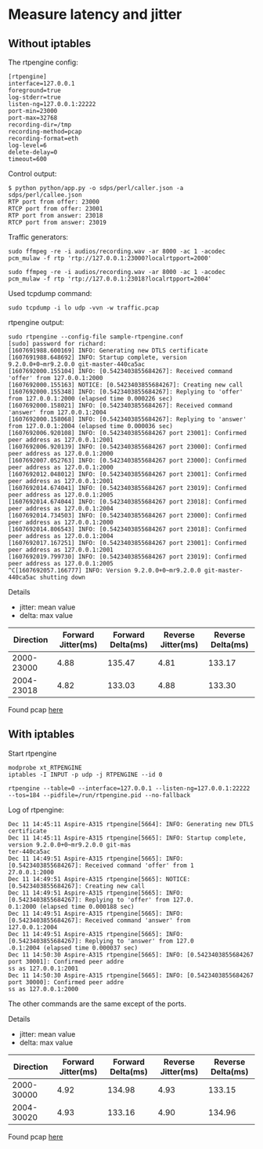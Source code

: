 # Measure latency and jitter

## Without iptables

The rtpengine config: 

```
[rtpengine]
interface=127.0.0.1
foreground=true
log-stderr=true
listen-ng=127.0.0.1:22222
port-min=23000
port-max=32768
recording-dir=/tmp
recording-method=pcap
recording-format=eth
log-level=6
delete-delay=0
timeout=600
```

Control output:

```
$ python python/app.py -o sdps/perl/caller.json -a sdps/perl/callee.json
RTP port from offer: 23000
RTCP port from offer: 23001
RTP port from answer: 23018
RTCP port from answer: 23019

```

Traffic generators:

```
sudo ffmpeg -re -i audios/recording.wav -ar 8000 -ac 1 -acodec pcm_mulaw -f rtp 'rtp://127.0.0.1:23000?localrtpport=2000' 

sudo ffmpeg -re -i audios/recording.wav -ar 8000 -ac 1 -acodec pcm_mulaw -f rtp 'rtp://127.0.0.1:23018?localrtpport=2004'
```

Used tcpdump command: 

```
sudo tcpdump -i lo udp -vvn -w traffic.pcap  
```

rtpengine output: 

```
sudo rtpengine --config-file sample-rtpengine.conf
[sudo] password for richard: 
[1607691988.600169] INFO: Generating new DTLS certificate
[1607691988.648692] INFO: Startup complete, version 9.2.0.0+0~mr9.2.0.0 git-master-440ca5ac
[1607692000.155104] INFO: [0.5423403855684267]: Received command 'offer' from 127.0.0.1:2000
[1607692000.155163] NOTICE: [0.5423403855684267]: Creating new call
[1607692000.155348] INFO: [0.5423403855684267]: Replying to 'offer' from 127.0.0.1:2000 (elapsed time 0.000226 sec)
[1607692000.158021] INFO: [0.5423403855684267]: Received command 'answer' from 127.0.0.1:2004
[1607692000.158068] INFO: [0.5423403855684267]: Replying to 'answer' from 127.0.0.1:2004 (elapsed time 0.000036 sec)
[1607692006.920108] INFO: [0.5423403855684267 port 23001]: Confirmed peer address as 127.0.0.1:2001
[1607692006.920139] INFO: [0.5423403855684267 port 23000]: Confirmed peer address as 127.0.0.1:2000
[1607692007.052763] INFO: [0.5423403855684267 port 23000]: Confirmed peer address as 127.0.0.1:2000
[1607692012.048012] INFO: [0.5423403855684267 port 23001]: Confirmed peer address as 127.0.0.1:2001
[1607692014.674041] INFO: [0.5423403855684267 port 23019]: Confirmed peer address as 127.0.0.1:2005
[1607692014.674044] INFO: [0.5423403855684267 port 23018]: Confirmed peer address as 127.0.0.1:2004
[1607692014.734503] INFO: [0.5423403855684267 port 23000]: Confirmed peer address as 127.0.0.1:2000
[1607692014.806543] INFO: [0.5423403855684267 port 23018]: Confirmed peer address as 127.0.0.1:2004
[1607692017.167251] INFO: [0.5423403855684267 port 23001]: Confirmed peer address as 127.0.0.1:2001
[1607692019.799730] INFO: [0.5423403855684267 port 23019]: Confirmed peer address as 127.0.0.1:2005
^C[1607692057.166777] INFO: Version 9.2.0.0+0~mr9.2.0.0 git-master-440ca5ac shutting down
```
Details

- jitter: mean value 
- delta: max value

| Direction   | Forward Jitter(ms) | Forward Delta(ms) | Reverse Jitter(ms) | Reverse Delta(ms) |
|-------------|--------------------|-------------------|--------------------|-------------------|
| 2000-23000  | 4.88               | 135.47            | 4.81               | 133.17            |
| 2004-23018  | 4.82               | 133.03            | 4.88               | 133.30            |

Found pcap [here](./no_iptables.pcap)

## With iptables

Start rtpengine

```
modprobe xt_RTPENGINE
iptables -I INPUT -p udp -j RTPENGINE --id 0

rtpengine --table=0 --interface=127.0.0.1 --listen-ng=127.0.0.1:22222 --tos=184 --pidfile=/run/rtpengine.pid --no-fallback
```

Log of rtpengine: 

```
Dec 11 14:45:11 Aspire-A315 rtpengine[5664]: INFO: Generating new DTLS certificate
Dec 11 14:45:11 Aspire-A315 rtpengine[5665]: INFO: Startup complete, version 9.2.0.0+0~mr9.2.0.0 git-mas
ter-440ca5ac
Dec 11 14:49:51 Aspire-A315 rtpengine[5665]: INFO: [0.5423403855684267]: Received command 'offer' from 1
27.0.0.1:2000
Dec 11 14:49:51 Aspire-A315 rtpengine[5665]: NOTICE: [0.5423403855684267]: Creating new call
Dec 11 14:49:51 Aspire-A315 rtpengine[5665]: INFO: [0.5423403855684267]: Replying to 'offer' from 127.0.
0.1:2000 (elapsed time 0.000188 sec)
Dec 11 14:49:51 Aspire-A315 rtpengine[5665]: INFO: [0.5423403855684267]: Received command 'answer' from
127.0.0.1:2004
Dec 11 14:49:51 Aspire-A315 rtpengine[5665]: INFO: [0.5423403855684267]: Replying to 'answer' from 127.0
.0.1:2004 (elapsed time 0.000037 sec)
Dec 11 14:50:30 Aspire-A315 rtpengine[5665]: INFO: [0.5423403855684267 port 30001]: Confirmed peer addre
ss as 127.0.0.1:2001
Dec 11 14:50:30 Aspire-A315 rtpengine[5665]: INFO: [0.5423403855684267 port 30000]: Confirmed peer addre
ss as 127.0.0.1:2000
```

The other commands are the same except of the ports. 

Details

- jitter: mean value 
- delta: max value

| Direction   | Forward Jitter(ms) | Forward Delta(ms) | Reverse Jitter(ms) | Reverse Delta(ms) |
|-------------|--------------------|-------------------|--------------------|-------------------|
| 2000-30000  | 4.92               | 134.98            | 4.93               | 133.15            |
| 2004-30020  | 4.93               | 133.16            | 4.90               | 134.96            |

Found pcap [here](./iptables.pcap)